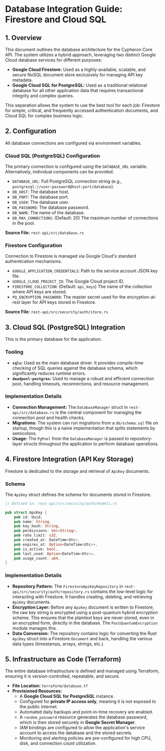# Database Integration Guide: Firestore and Cloud SQL

## 1. Overview

This document outlines the database architecture for the Cypheron Core API. The system utilizes a hybrid approach, leveraging two distinct Google Cloud database services for different purposes:

-   **Google Cloud Firestore:** Used as a highly-available, scalable, and secure NoSQL document store exclusively for managing API key metadata.
-   **Google Cloud SQL for PostgreSQL:** Used as a traditional relational database for all other application data that requires transactional integrity and complex queries.

This separation allows the system to use the best tool for each job: Firestore for simple, critical, and frequently accessed authentication documents, and Cloud SQL for complex business logic.

## 2. Configuration

All database connections are configured via environment variables.

### Cloud SQL (PostgreSQL) Configuration

The primary connection is configured using the `DATABASE_URL` variable. Alternatively, individual components can be provided.

-   `DATABASE_URL`: Full PostgreSQL connection string (e.g., `postgresql://user:password@host:port/database`).
-   `DB_HOST`: The database host.
-   `DB_PORT`: The database port.
-   `DB_USER`: The database user.
-   `DB_PASSWORD`: The database password.
-   `DB_NAME`: The name of the database.
-   `DB_MAX_CONNECTIONS`: (Default: 20) The maximum number of connections in the pool.

**Source File:** `rest-api/src/database.rs`

### Firestore Configuration

Connection to Firestore is managed via Google Cloud's standard authentication mechanisms.

-   `GOOGLE_APPLICATION_CREDENTIALS`: Path to the service account JSON key file.
-   `GOOGLE_CLOUD_PROJECT_ID`: The Google Cloud project ID.
-   `FIRESTORE_COLLECTION`: (Default: `api_keys`) The name of the collection where API keys are stored.
-   `PQ_ENCRYPTION_PASSWORD`: The master secret used for the encryption-at-rest layer for API keys stored in Firestore.

**Source File:** `rest-api/src/security/auth/store.rs`

## 3. Cloud SQL (PostgreSQL) Integration

This is the primary database for the application.

### Tooling

-   **`sqlx`:** Used as the main database driver. It provides compile-time checking of SQL queries against the database schema, which significantly reduces runtime errors.
-   **`deadpool-postgres`:** Used to manage a robust and efficient connection pool, handling timeouts, reconnections, and resource management.

### Implementation Details

-   **Connection Management:** The `DatabaseManager` struct in `rest-api/src/database.rs` is the central component for managing the connection pool and health checks.
-   **Migrations:** The system can run migrations from a `db/schema.sql` file on startup, though this is a naive implementation that splits statements by semicolons.
-   **Usage:** The `PgPool` from the `DatabaseManager` is passed to repository-layer structs throughout the application to perform database operations.

## 4. Firestore Integration (API Key Storage)

Firestore is dedicated to the storage and retrieval of `ApiKey` documents.

### Schema

The `ApiKey` struct defines the schema for documents stored in Firestore.

```rust
// Defined in: rest-api/src/security/auth/models.rs

pub struct ApiKey {
    pub id: Uuid,
    pub name: String,
    pub key_hash: String,
    pub permissions: Vec<String>,
    pub rate_limit: u32,
    pub created_at: DateTime<Utc>,
    pub expires_at: Option<DateTime<Utc>>,
    pub is_active: bool,
    pub last_used: Option<DateTime<Utc>>,
    pub usage_count: u64,
}
```

### Implementation Details

-   **Repository Pattern:** The `FirestoreApiKeyRepository` in `rest-api/src/security/auth/repository.rs` contains the low-level logic for interacting with Firestore. It handles creating, deleting, and retrieving `ApiKey` documents.
-   **Encryption Layer:** Before any `ApiKey` document is written to Firestore, the raw key string is encrypted using a post-quantum hybrid encryption scheme. This ensures that the plaintext keys are never stored, even in an encrypted form, directly in the database. The `PostQuantumEncryption` module manages this.
-   **Data Conversion:** The repository contains logic for converting the Rust `ApiKey` struct into a Firestore `Document` and back, handling the various data types (timestamps, arrays, strings, etc.).

## 5. Infrastructure as Code (Terraform)

The entire database infrastructure is defined and managed using Terraform, ensuring it is version-controlled, repeatable, and secure.

-   **File Location:** `terraform/database.tf`
-   **Provisioned Resources:**
    -   A **Google Cloud SQL for PostgreSQL** instance.
    -   Configured for **private IP access only**, meaning it is not exposed to the public internet.
    -   Automated daily backups and point-in-time recovery are enabled.
    -   A `random_password` resource generates the database password, which is then stored securely in **Google Secret Manager**.
    -   IAM bindings are configured to allow the application's service account to access the database and the stored secrets.
    -   Monitoring and alerting policies are pre-configured for high CPU, disk, and connection count utilization.
